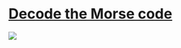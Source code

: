 # [Decode the Morse code](https://www.codewars.com/kata/decode-the-morse-code/train/csharp)
![](https://img.shields.io/badge/Difficulty-6%20kyu-DAA520.svg)

